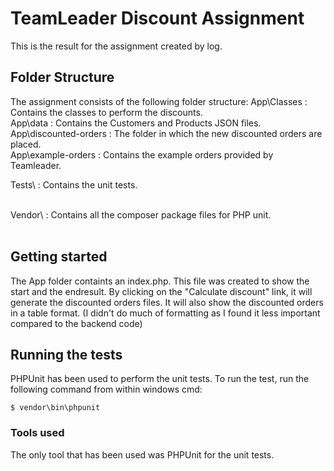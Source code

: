 # TeamLeader Discount Assignment
This is the result for the assignment created by log.

## Folder Structure
The assignment consists of the following folder structure:
App\Classes 		: Contains the classes to perform the discounts. </br>
App\data		: Contains the Customers and Products JSON files. </br>
App\discounted-orders	: The folder in which the new discounted orders are placed. </br>
App\example-orders	: Contains the example orders provided by Teamleader. </br>

Tests\			: Contains the unit tests. </br></br>

Vendor\ 		: Contains all the composer package files for PHP unit. </br></br>

## Getting started
The App folder containts an index.php. This file was created to show the start and the endresult. 
By clicking on the "Calculate discount" link, it will generate the discounted orders files.
It will also show the discounted orders in a table format.
(I didn't do much of formatting as I found it less important compared to the backend code)


## Running the tests

PHPUnit has been used to perform the unit tests. To run the test, run the following command from within windows cmd:
```
$ vendor\bin\phpunit
```

### Tools used
The only tool that has been used was PHPUnit for the unit tests.
